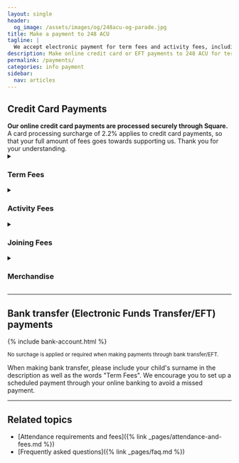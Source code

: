 ```yaml
---
layout: single
header:
  og_image: /assets/images/og/248acu-og-parade.jpg
title: Make a payment to 248 ACU
tagline: |
  We accept electronic payment for term fees and activity fees, including credit card payments and bank transfers.
description: Make online credit card or EFT payments to 248 ACU for term fees and activity fees
permalink: /payments/
categories: info payment
sidebar:
  nav: articles
---
```



## Credit Card Payments

<div class="well">
  <strong>Our online credit card payments are processed securely through Square.</strong> 
  A card processing surcharge of 2.2% applies to credit card payments, so that your full amount of fees goes towards supporting us. Thank you for your understanding.
</div>


<details>
  <summary><h3>Term Fees</h3></summary>

  <p>
    Term fees are your regular contributions that enable us to fund our classroom learning, unit-owned field equipment, awards and prizes, and more. All cadets participating at 248 ACU are required to contribute these term fees.
  </p>

  <div class="fees__payment-link">
    <div class="fees__box">
        <p class="fees__box__title">Term Fees - Single Term</p>
        <p class="fees__box__price"><span class="fees__box__price--amount">$65.00</span> <small>+ processing fee</small></p>
        <div class="fees__button-group">
          <a target="_blank" data-url="https://square.link/u/lNgAjpJP?src=embed" href="https://square.link/u/lNgAjpJP?src=embed" class="square-checkout-button fees__button">Pay Now</a>
        </div>
    </div>
  </div>

</details>


<details>
  <summary><h3>Activity Fees </h3></summary>

  <div class="fees__payment-link">
    <div class="fees__box">
        <p class="fees__box__title">248 ACU Dining In Night, 8th Dec 2024</p>
        <p class="fees__box__subtitle">Participation open to all cadet members of 248 ACU</p>
        <p class="fees__box__price"><span class="fees__box__price--amount">$70.00</span> <small>+ processing fee</small></p>
        <div class="fees__button-group">
          <a target="_blank" data-url="https://square.link/u/23TdblUr?src=embed" href="https://square.link/u/23TdblUr?src=embed" class="square-checkout-button fees__button">Pay online</a>
        </div>
    </div>
  </div>
</details>


<details>
  <summary><h3>Joining Fees</h3></summary>

  <p>
    Joining fees are a once-off payment when your child joins 248 ACU. The amount includes: $200.00 refundable deposit, unit undershirt, training platoon patches, and costs for the recruit basic training weekend. 
  </p>

  <div class="fees__payment-link">
    <div class="fees__box">
        <p class="fees__box__title">Joining Fees</p>
        <p class="fees__box__price"><span class="fees__box__price--amount">$300.00</span> <small>+ processing fee</small></p>
        <div class="fees__button-group">
          <a target="_blank" data-url="https://square.link/u/Y4rlINVY?src=embed" href="https://square.link/u/Y4rlINVY?src=embed" class="square-checkout-button fees__button">Pay now</a>
        </div>
    </div>
  </div>

</details>



<details>

  <summary><h3>Merchandise</h3></summary>

  <div class="fees__payment-link">
    <div class="fees__box">
        <p class="fees__box__title">Hoodie pre-order 2024</p>
        <p class="fees__box__price"><span class="fees__box__price--amount">$60.00</span>  <small>when you use code: 2024HOODIE</small></p>
        <div class="fees__button-group">
          <a target="_blank" data-url="https://square.link/u/XyevDdPl?src=embed" href="https://square.link/u/XyevDdPl?src=embed" class="square-checkout-button fees__button fees__button--blue">Pay now</a>
        </div>
    </div>
  </div>

</details>

---

## Bank transfer (Electronic Funds Transfer/EFT) payments

{% include bank-account.html %}

<small>No surchage is applied or required when making payments through bank transfer/EFT.</small>

When making bank transfer, please include your child's surname in the description as well as the words "Term Fees". We encourage you to set up a scheduled payment through your online banking to avoid a missed payment.

---

## Related topics

- [Attendance requirements and fees]({% link _pages/attendance-and-fees.md %})
- [Frequently asked questions]({% link _pages/faq.md %})

<script>
  function showCheckoutWindow(e) {
    e.preventDefault();

    const url = this.getAttribute('data-url');
    const title = 'Square Payment Links';

    // Some platforms embed in an iframe, so we want to top window to calculate sizes correctly
    const topWindow = window.top ? window.top : window;

    // Fixes dual-screen position                                Most browsers          Firefox
    const dualScreenLeft = topWindow.screenLeft !==  undefined ? topWindow.screenLeft : topWindow.screenX;
    const dualScreenTop = topWindow.screenTop !==  undefined   ? topWindow.screenTop  : topWindow.screenY;

    const width = topWindow.innerWidth ? topWindow.innerWidth : document.documentElement.clientWidth ? document.documentElement.clientWidth : screen.width;
    const height = topWindow.innerHeight ? topWindow.innerHeight : document.documentElement.clientHeight ? document.documentElement.clientHeight : screen.height;

    const h = height * .75;
    const w = 500;

    const systemZoom = width / topWindow.screen.availWidth;
    const left = (width - w) / 2 / systemZoom + dualScreenLeft;
    const top = (height - h) / 2 / systemZoom + dualScreenTop;
    const newWindow = window.open(url, title, `scrollbars=yes, width=${w / systemZoom}, height=${h / systemZoom}, top=${top}, left=${left}`);

    if (window.focus) newWindow.focus();
  }

  // This overrides the default checkout button click handler to show the embed modal
  // instead of opening a new tab with the given link url
  const paymentButtons = document.querySelectorAll('.square-checkout-button');
  for (const paymentButton of paymentButtons) {
    paymentButton.addEventListener('click', showCheckoutWindow);
  }
</script>
